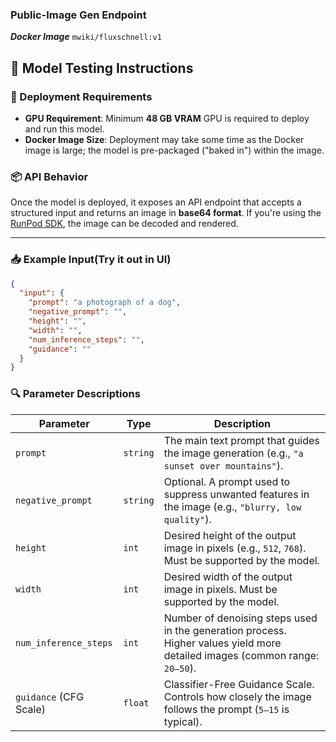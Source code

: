 ### Public-Image Gen Endpoint
***Docker Image*** 
  `mwiki/fluxschnell:v1`

## 🧪 Model Testing Instructions

### 🚀 Deployment Requirements

- **GPU Requirement**: Minimum **48 GB VRAM** GPU is required to deploy and run this model.
- **Docker Image Size**: Deployment may take some time as the Docker image is large; the model is pre-packaged ("baked in") within the image.

### 📦 API Behavior

Once the model is deployed, it exposes an API endpoint that accepts a structured input and returns an image in **base64 format**. If you're using the [RunPod SDK](https://github.com/runpod/runpod-python), the image can be decoded and rendered. 

---

### 📥 Example Input(Try it out in UI)

```json
{
  "input": {
    "prompt": "a photograph of a dog",
    "negative_prompt": "",
    "height": "",
    "width": "",
    "num_inference_steps": "",
    "guidance": ""
  }
}
```

### 🔍 Parameter Descriptions

| Parameter              | Type     | Description                                                                                       |
|------------------------|----------|---------------------------------------------------------------------------------------------------|
| `prompt`               | `string` | The main text prompt that guides the image generation (e.g., `"a sunset over mountains"`).        |
| `negative_prompt`      | `string` | Optional. A prompt used to suppress unwanted features in the image (e.g., `"blurry, low quality"`). |
| `height`               | `int`    | Desired height of the output image in pixels (e.g., `512`, `768`). Must be supported by the model. |
| `width`                | `int`    | Desired width of the output image in pixels. Must be supported by the model.                      |
| `num_inference_steps`  | `int`    | Number of denoising steps used in the generation process. Higher values yield more detailed images (common range: `20–50`). |
| `guidance` (CFG Scale) | `float`  | Classifier-Free Guidance Scale. Controls how closely the image follows the prompt (`5–15` is typical). |
